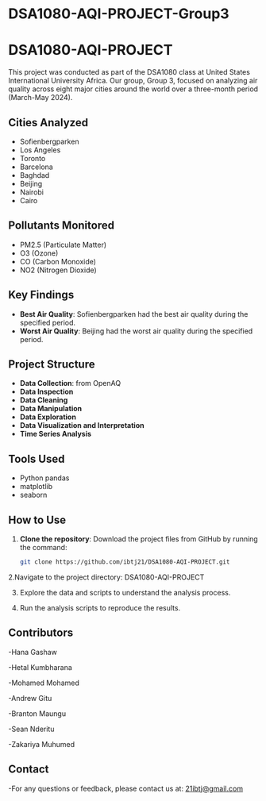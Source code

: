 # DSA1080-AQI-PROJECT-Group3
# DSA1080-AQI-PROJECT

This project was conducted as part of the DSA1080 class at United States International University Africa. Our group, Group 3, focused on analyzing air quality across eight major cities around the world over a three-month period (March-May 2024).

## Cities Analyzed
- Sofienbergparken
- Los Angeles
- Toronto
- Barcelona
- Baghdad
- Beijing
- Nairobi
- Cairo

## Pollutants Monitored
- PM2.5 (Particulate Matter)
- O3 (Ozone)
- CO (Carbon Monoxide)
- NO2 (Nitrogen Dioxide)

## Key Findings
- **Best Air Quality**: Sofienbergparken had the best air quality during the specified period.
- **Worst Air Quality**: Beijing had the worst air quality during the specified period.

## Project Structure
- **Data Collection**: from OpenAQ
- **Data Inspection**
- **Data Cleaning**
- **Data Manipulation**
- **Data Exploration**
- **Data Visualization and Interpretation**
- **Time Series Analysis**

## Tools Used
- Python pandas
- matplotlib
- seaborn

## How to Use
1. **Clone the repository**: Download the project files from GitHub by running the command:
   ```bash
   git clone https://github.com/ibtj21/DSA1080-AQI-PROJECT.git
2.Navigate to the project directory: DSA1080-AQI-PROJECT

3. Explore the data and scripts to understand the analysis process.

4. Run the analysis scripts to reproduce the results.

## Contributors

-Hana Gashaw

-Hetal Kumbharana

-Mohamed Mohamed

-Andrew Gitu

-Branton Maungu

-Sean Nderitu

-Zakariya Muhumed

## Contact

-For any questions or feedback, please contact us at: 21ibtj@gmail.com

